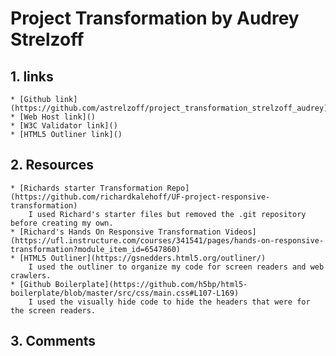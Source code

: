 # Project Transformation by Audrey Strelzoff

## 1. links
    * [Github link](https://github.com/astrelzoff/project_transformation_strelzoff_audrey)
    * [Web Host link]()
    * [W3C Validator link]()
    * [HTML5 Outliner link]()

## 2. Resources
    * [Richards starter Transformation Repo](https://github.com/richardkalehoff/UF-project-responsive-transformation)
        I used Richard's starter files but removed the .git repository before creating my own.
    * [Richard's Hands On Responsive Transformation Videos](https://ufl.instructure.com/courses/341541/pages/hands-on-responsive-transformation?module_item_id=6547860)
    * [HTML5 Outliner](https://gsnedders.html5.org/outliner/)
        I used the outliner to organize my code for screen readers and web crawlers.
    * [Github Boilerplate](https://github.com/h5bp/html5-boilerplate/blob/master/src/css/main.css#L107-L169)
        I used the visually hide code to hide the headers that were for the screen readers.

## 3. Comments
